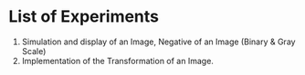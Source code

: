<h1>List of Experiments</h1>
<ol>
  <li>Simulation and display of an Image, Negative of an Image (Binary & Gray Scale)</li>
  <li>Implementation of the Transformation of an Image.</li>
</ol>
